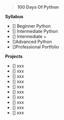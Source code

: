 > **100 Days Of Python**

**Syllabus**
-  [] Beginner Python
-  [] Intermediate Python
-  [] Intermediate +
-  []Advanced Python
-  []Professional Portfolio

**Projects**
-  [] xxx
-  [] xxx
-  [] xxx
-  [] xxx
-  [] xxx
-  [] xxx
-  [] xxx
-  [] xxx
-  [] xxx
-  [] xxx